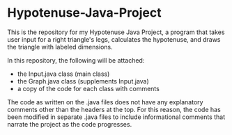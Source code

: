 Hypotenuse-Java-Project
=======================

This is the repository for my Hypotenuse Java Project, a program that takes user input for a right triangle's legs, calculates the hypotenuse, and draws the triangle with labeled dimensions.

In this repository, the following will be attached:
  - the Input.java class (main class)
  - the Graph.java class (supplements Input.java)
  - a copy of the code for each class with comments

The code as written on the .java files does not have any explanatory comments other than the headers at the top. For this reason, the code has been modified in separate .java files to include informational comments that narrate the project as the code progresses.
